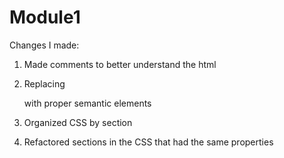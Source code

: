 # Module1
Changes I made: 

1) Made comments to better understand the html 

2) Replacing <div> with proper semantic elements

3) Organized CSS by section

4) Refactored sections in the CSS that had the same properties